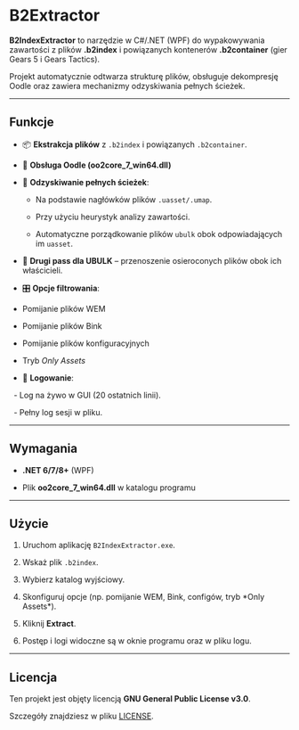 # B2Extractor



**B2IndexExtractor** to narzędzie w C#/.NET (WPF) do wypakowywania zawartości z plików **.b2index** i powiązanych kontenerów **.b2container** (gier Gears 5 i Gears Tactics).  

Projekt automatycznie odtwarza strukturę plików, obsługuje dekompresję Oodle oraz zawiera mechanizmy odzyskiwania pełnych ścieżek.



---



## Funkcje



- 📦 **Ekstrakcja plików** z `.b2index` i powiązanych `.b2container`.

- 🔄 **Obsługa Oodle (oo2core_7_win64.dll)**

- 📂 **Odzyskiwanie pełnych ścieżek**:

	- Na podstawie nagłówków plików `.uasset/.umap`.

	- Przy użyciu heurystyk analizy zawartości.

	- Automatyczne porządkowanie plików `ubulk` obok odpowiadających im `uasset`.

- 🧹 **Drugi pass dla UBULK** – przenoszenie osieroconych plików obok ich właścicieli.

- 🎛️ **Opcje filtrowania**:

- Pomijanie plików WEM

- Pomijanie plików Bink

- Pomijanie plików konfiguracyjnych

- Tryb *Only Assets*



- 📝 **Logowanie**:

&nbsp; - Log na żywo w GUI (20 ostatnich linii).

&nbsp; - Pełny log sesji w pliku.



---



## Wymagania

- **.NET 6/7/8+** (WPF)

- Plik **oo2core_7_win64.dll** w katalogu programu



---



## Użycie



1. Uruchom aplikację `B2IndexExtractor.exe`.

2. Wskaż plik `.b2index`.

3. Wybierz katalog wyjściowy.

4. Skonfiguruj opcje (np. pomijanie WEM, Bink, configów, tryb \*Only Assets\*).

5. Kliknij **Extract**.

6. Postęp i logi widoczne są w oknie programu oraz w pliku logu.



---



## Licencja



Ten projekt jest objęty licencją **GNU General Public License v3.0**.  

Szczegóły znajdziesz w pliku [LICENSE](LICENSE).



